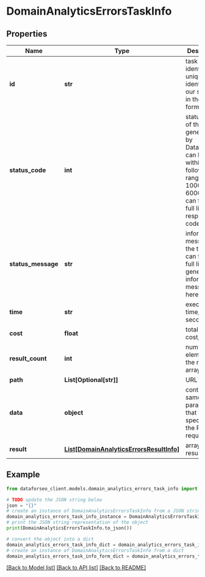 # DomainAnalyticsErrorsTaskInfo


## Properties

Name | Type | Description | Notes
------------ | ------------- | ------------- | -------------
**id** | **str** | task identifier unique task identifier in our system in the UUID format | [optional] 
**status_code** | **int** | status code of the task generated by DataForSEO, can be within the following range: 10000-60000 you can find the full list of the response codes here | [optional] 
**status_message** | **str** | informational message of the task you can find the full list of general informational messages here | [optional] 
**time** | **str** | execution time, seconds | [optional] 
**cost** | **float** | total tasks cost, USD | [optional] 
**result_count** | **int** | number of elements in the result array | [optional] 
**path** | **List[Optional[str]]** | URL path | [optional] 
**data** | **object** | contains the same parameters that you specified in the POST request | [optional] 
**result** | [**List[DomainAnalyticsErrorsResultInfo]**](DomainAnalyticsErrorsResultInfo.md) | array of results | [optional] 

## Example

```python
from dataforseo_client.models.domain_analytics_errors_task_info import DomainAnalyticsErrorsTaskInfo

# TODO update the JSON string below
json = "{}"
# create an instance of DomainAnalyticsErrorsTaskInfo from a JSON string
domain_analytics_errors_task_info_instance = DomainAnalyticsErrorsTaskInfo.from_json(json)
# print the JSON string representation of the object
print(DomainAnalyticsErrorsTaskInfo.to_json())

# convert the object into a dict
domain_analytics_errors_task_info_dict = domain_analytics_errors_task_info_instance.to_dict()
# create an instance of DomainAnalyticsErrorsTaskInfo from a dict
domain_analytics_errors_task_info_form_dict = domain_analytics_errors_task_info.from_dict(domain_analytics_errors_task_info_dict)
```
[[Back to Model list]](../README.md#documentation-for-models) [[Back to API list]](../README.md#documentation-for-api-endpoints) [[Back to README]](../README.md)


